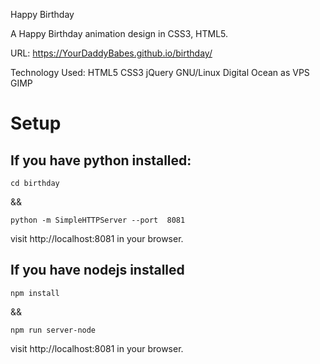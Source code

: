 Happy Birthday

A Happy Birthday animation design in CSS3, HTML5.

URL: https://YourDaddyBabes.github.io/birthday/

Technology Used: HTML5 CSS3 jQuery  GNU/Linux Digital Ocean as VPS GIMP

# Setup

## If you have python installed:
```
cd birthday
```

&& 

```
python -m SimpleHTTPServer --port  8081
```

visit http://localhost:8081 in your browser.

## If you have nodejs installed
```
npm install
```
&&

```
npm run server-node
```
visit http://localhost:8081 in your browser.

